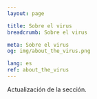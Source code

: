 ```yaml
---
layout: page

title: Sobre el virus
breadcrumb: Sobre el virus

meta: Sobre el virus
og: img/about_the_virus.png

lang: es
ref: about_the_virus
---
```


Actualización de la sección.
